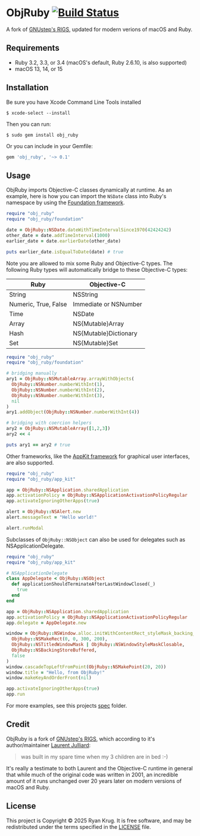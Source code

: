 # ObjRuby [![Build Status](https://github.com/keegnotrub/obj-ruby/actions/workflows/ci.yml/badge.svg?branch=main)](https://github.com/keegnotrub/obj-ruby/actions?query=workflow%3Aci+branch%3Amain)

A fork of [GNUstep's RIGS](https://github.com/gnustep/libs-ruby), updated for modern verions of macOS and Ruby.

## Requirements

- Ruby 3.2, 3.3, or 3.4 (macOS's default, Ruby 2.6.10, is also supported)
- macOS 13, 14, or 15

## Installation

Be sure you have Xcode Command Line Tools installed

    $ xcode-select --install

Then you can run: 

    $ sudo gem install obj_ruby

Or you can include in your Gemfile:

```ruby
gem 'obj_ruby', '~> 0.1'
```

## Usage

ObjRuby imports Objective-C classes dynamically at runtime. As an example, here is how you can import the `NSDate` class into Ruby's namespace by using the [Foundation framework](https://developer.apple.com/documentation/foundation?language=objc).

``` ruby
require "obj_ruby"
require "obj_ruby/foundation"

date = ObjRuby::NSDate.dateWithTimeIntervalSince1970(42424242)
other_date = date.addTimeInterval(1000)
earlier_date = date.earlierDate(other_date)

puts earlier_date.isEqualToDate(date) # true
```

Note you are allowed to mix some Ruby and Objective-C types. The following Ruby types will automatically bridge to these Objective-C types:

| Ruby                 | Objective-C            |
| -------------------- | ---------------------- |
| String               | NSString               |
| Numeric, True, False | Immediate or NSNumber  |
| Time                 | NSDate                 |
| Array                | NS{Mutable}Array       |
| Hash                 | NS{Mutable}Dictionary  |
| Set                  | NS{Mutable}Set         |

``` ruby
require "obj_ruby"
require "obj_ruby/foundation"

# bridging manually
ary1 = ObjRuby::NSMutableArray.arrayWithObjects(
  ObjRuby::NSNumber.numberWithInt(1),
  ObjRuby::NSNumber.numberWithInt(2),
  ObjRuby::NSNumber.numberWithInt(3),
  nil
)
ary1.addObject(ObjRuby::NSNumber.numberWithInt(4))

# bridging with coercion helpers
ary2 = ObjRuby::NSMutableArray([1,2,3])
ary2 << 4

puts ary1 == ary2 # true
```

Other frameworks, like the [AppKit framework](https://developer.apple.com/documentation/appkit?language=objc) for graphical user interfaces, are also supported.

``` ruby
require "obj_ruby"
require "obj_ruby/app_kit"

app = ObjRuby::NSApplication.sharedApplication
app.activationPolicy = ObjRuby::NSApplicationActivationPolicyRegular
app.activateIgnoringOtherApps(true)

alert = ObjRuby::NSAlert.new
alert.messageText = "Hello world!"

alert.runModal
```

Subclasses of `ObjRuby::NSObject` can also be used for delegates such as NSApplicationDelegate.

``` ruby
require "obj_ruby"
require "obj_ruby/app_kit"

# NSApplicationDelegate
class AppDelegate < ObjRuby::NSObject
  def applicationShouldTerminateAfterLastWindowClosed(_)
    true
  end
end

app = ObjRuby::NSApplication.sharedApplication
app.activationPolicy = ObjRuby::NSApplicationActivationPolicyRegular
app.delegate = AppDelegate.new

window = ObjRuby::NSWindow.alloc.initWithContentRect_styleMask_backing_defer(
  ObjRuby::NSMakeRect(0, 0, 300, 200),
  ObjRuby::NSTitledWindowMask | ObjRuby::NSWindowStyleMaskClosable,
  ObjRuby::NSBackingStoreBuffered,
  false
)
window.cascadeTopLeftFromPoint(ObjRuby::NSMakePoint(20, 20))
window.title = "Hello, from ObjRuby!"
window.makeKeyAndOrderFront(nil)

app.activateIgnoringOtherApps(true)
app.run
```

For more examples, see this projects [spec](https://github.com/keegnotrub/obj-ruby/tree/main/spec) folder.

## Credit

ObjRuby is a fork of [GNUstep's RIGS](https://github.com/gnustep/libs-ruby), which according to it's author/maintainer [Laurent Julliard](https://github.com/ljulliar):

>  was built in my spare time when my 3 children are in bed :-)

It's really a testimate to both Laurent and the Objective-C runtime in general that while much of the original code was written in 2001, an incredible amount of it runs unchanged over 20 years later on modern versions of macOS and Ruby.

## License

This project is Copyright © 2025 Ryan Krug. It is free software, and may be redistributed under the terms specified in the [LICENSE](https://github.com/keegnotrub/obj-ruby/blob/main/LICENSE) file.
